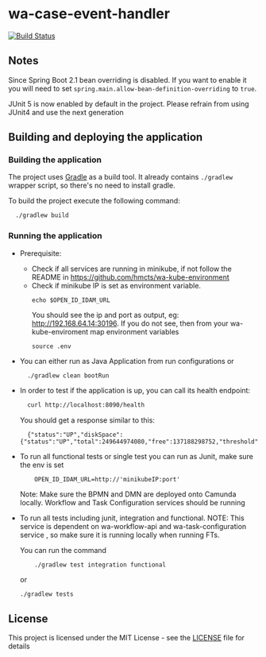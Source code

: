# wa-case-event-handler

[![Build Status](https://travis-ci.org/hmcts/wa-case-event-handler.svg?branch=master)](https://travis-ci.org/hmcts/wa-case-event-handler)

## Notes

Since Spring Boot 2.1 bean overriding is disabled. If you want to enable it you will need to set `spring.main.allow-bean-definition-overriding` to `true`.

JUnit 5 is now enabled by default in the project. Please refrain from using JUnit4 and use the next generation

## Building and deploying the application

### Building the application

The project uses [Gradle](https://gradle.org) as a build tool. It already contains
`./gradlew` wrapper script, so there's no need to install gradle.

To build the project execute the following command:

```bash
  ./gradlew build
```

### Running the application

- Prerequisite:
  - Check if all services are running in minikube, if not follow the README in
    https://github.com/hmcts/wa-kube-environment
  - Check if minikube IP is set as environment variable.
      ```
      echo $OPEN_ID_IDAM_URL
      ```
    You should see the ip and port as output, eg: http://192.168.64.14:30196.
    If you do not see, then from your wa-kube-enviroment map environment variables
      ```
      source .env
      ```
- You can either run as Java Application from run configurations or
    ```bash
      ./gradlew clean bootRun
    ```
- In order to test if the application is up, you can call its health endpoint:

    ```bash
      curl http://localhost:8090/health
    ```

  You should get a response similar to this:

    ```
      {"status":"UP","diskSpace":{"status":"UP","total":249644974080,"free":137188298752,"threshold":10485760}}
    ```

- To run all functional tests or single test you can run as Junit, make sure the env is set
    ```
        OPEN_ID_IDAM_URL=http://'minikubeIP:port'
    ```
  Note: Make sure the BPMN and DMN are deployed onto Camunda locally. Workflow and Task Configuration services should be running

- To run all tests including junit, integration and functional.
  NOTE: This service is dependent on wa-workflow-api and wa-task-configuration service , so make sure it is running locally when running FTs.

  You can run the command
   ```
       ./gradlew test integration functional
   ```
  or
  ```
  ./gradlew tests
  ```
## License

This project is licensed under the MIT License - see the [LICENSE](LICENSE) file for details


